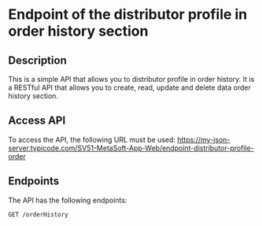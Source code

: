# Endpoint of the distributor profile in order history section

## Description

This is a simple API that allows you to distributor profile in order history. It is a RESTful API that allows you to create, read, update and delete data order history section.

## Access API

To access the API, the following URL must be used: https://my-json-server.typicode.com/SV51-MetaSoft-App-Web/endpoint-distributor-profile-order


## Endpoints

The API has the following endpoints:

````
GET /orderHistory

````